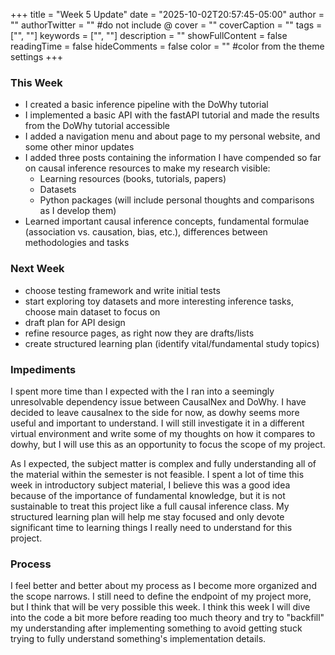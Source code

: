 +++
title = "Week 5 Update"
date = "2025-10-02T20:57:45-05:00"
author = ""
authorTwitter = "" #do not include @
cover = ""
coverCaption = ""
tags = ["", ""]
keywords = ["", ""]
description = ""
showFullContent = false
readingTime = false
hideComments = false
color = "" #color from the theme settings
+++

### This Week
- I created a basic inference pipeline with the DoWhy tutorial
- I implemented a basic API with the fastAPI tutorial and made the results from the DoWhy tutorial accessible
- I added a navigation menu and about page to my personal website, and some other minor updates
- I added three posts containing the information I have compended so far on causal inference resources to make my research visible:
  - Learning resources (books, tutorials, papers)
  - Datasets
  - Python packages (will include personal thoughts and comparisons as I develop them)
- Learned important causal inference concepts, fundamental formulae (association vs. causation, bias, etc.), differences between methodologies and tasks

### Next Week
- choose testing framework and write initial tests
- start exploring toy datasets and more interesting inference tasks, choose main dataset to focus on
- draft plan for API design
- refine resource pages, as right now they are drafts/lists
- create structured learning plan (identify vital/fundamental study topics)

### Impediments
I spent more time than I expected with the 
I ran into a seemingly unresolvable dependency issue between CausalNex and DoWhy. I have decided to leave causalnex to the side for now, as dowhy seems more useful and important to understand. I will still investigate it in a different virtual environment and write some of my thoughts on how it compares to dowhy, but I will use this as an opportunity to focus the scope of my project.

As I expected, the subject matter is complex and fully understanding all of the material within the semester is not feasible. I spent a lot of time this week in introductory subject material, I believe this was a good idea because of the importance of fundamental knowledge, but it is not sustainable to treat this project like a full causal inference class. My structured learning plan will help me stay focused and only devote significant time to learning things I really need to understand for this project.

### Process
I feel better and better about my process as I become more organized and the scope narrows. I still need to define the endpoint of my project more, but I think that will be very possible this week. I think this week I will dive into the code a bit more before reading too much theory and try to "backfill" my understanding after implementing something to avoid getting stuck trying to fully understand something's implementation details.

